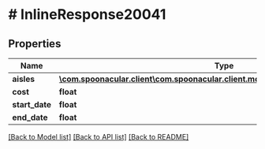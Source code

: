 # # InlineResponse20041

## Properties

Name | Type | Description | Notes
------------ | ------------- | ------------- | -------------
**aisles** | [**\com.spoonacular.client\com.spoonacular.client.model\InlineResponse20041Aisles[]**](InlineResponse20041Aisles.md) |  | 
**cost** | **float** |  | 
**start_date** | **float** |  | 
**end_date** | **float** |  | 

[[Back to Model list]](../../README.md#documentation-for-models) [[Back to API list]](../../README.md#documentation-for-api-endpoints) [[Back to README]](../../README.md)


